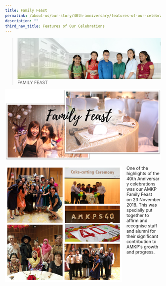 ```yaml
---
title: Family Feast
permalink: /about-us/our-story/40th-anniversary/features-of-our-celebrations/family-feast/
description: ""
third_nav_title: Features of Our Celebrations
---
```

> ![](/images/About%20Us/banner2-with%20bg.jpg)
> FAMILY FEAST

![](/images/About%20Us/40th%20Anniversary/FamilyFeast.png)

<img src="/images/About%20Us/40th%20Anniversary/Fortytude%20Dinner.jpg" style="width:75%;margin-right:15px;" align = "left">

One of the highlights of the 40th Anniversary celebrations was our AMKP Family Feast on 23 November 2018. This was specially put together to affirm and recognise staff and alumni for their significant contribution to AMKP's growth and progress.